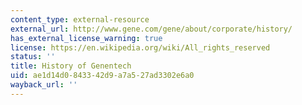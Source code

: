 ```yaml
---
content_type: external-resource
external_url: http://www.gene.com/gene/about/corporate/history/
has_external_license_warning: true
license: https://en.wikipedia.org/wiki/All_rights_reserved
status: ''
title: History of Genentech
uid: ae1d14d0-8433-42d9-a7a5-27ad3302e6a0
wayback_url: ''
---
```


